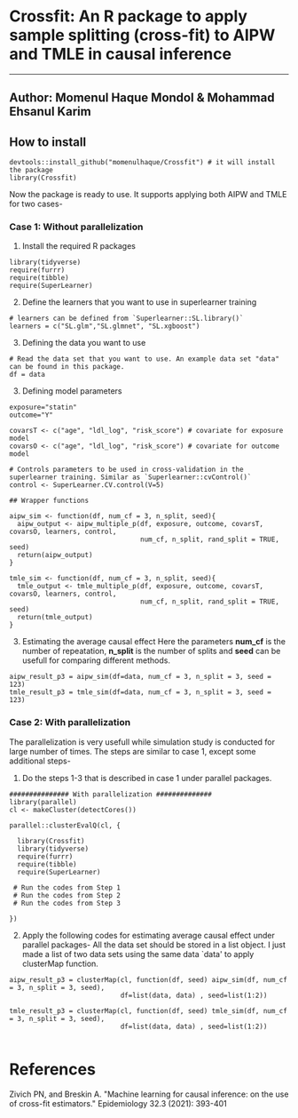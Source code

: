 # Crossfit: An R package to apply sample splitting (cross-fit) to AIPW and TMLE in causal inference
---
Author: Momenul Haque Mondol & Mohammad Ehsanul Karim
---

## How to install

```{r}
devtools::install_github("momenulhaque/Crossfit") # it will install the package
library(Crossfit) 
```
Now the package is ready to use. It supports applying both AIPW and TMLE for two cases-

### Case 1: Without parallelization

 1. Install the required R packages

```{r}
library(tidyverse)
require(furrr)
require(tibble)
require(SuperLearner)
```
  2. Define the learners that you want to use in superlearner training

```{r}
# learners can be defined from `Superlearner::SL.library()`
learners = c("SL.glm","SL.glmnet", "SL.xgboost")  

```

  3. Defining the data you want to use
 
```{r}
# Read the data set that you want to use. An example data set "data" can be found in this package.
df = data 
```
  3. Defining model parameters

```{r}
exposure="statin"
outcome="Y"

covarsT <- c("age", "ldl_log", "risk_score") # covariate for exposure model
covarsO <- c("age", "ldl_log", "risk_score") # covariate for outcome model

# Controls parameters to be used in cross-validation in the superlearner training. Similar as `Superlearner::cvControl()`
control <- SuperLearner.CV.control(V=5) 

## Wrapper functions

aipw_sim <- function(df, num_cf = 3, n_split, seed){
  aipw_output <- aipw_multiple_p(df, exposure, outcome, covarsT, covarsO, learners, control,
                                 num_cf, n_split, rand_split = TRUE, seed)
  return(aipw_output)
}

tmle_sim <- function(df, num_cf = 3, n_split, seed){
  tmle_output <- tmle_multiple_p(df, exposure, outcome, covarsT, covarsO, learners, control,
                                 num_cf, n_split, rand_split = TRUE, seed)
  return(tmle_output)
}
```
  3. Estimating the average causal effect
  Here the parameters **num_cf** is the number of repeatation, **n_split** is the number of splits and **seed** can be usefull for comparing different methods.
```{r}
aipw_result_p3 = aipw_sim(df=data, num_cf = 3, n_split = 3, seed = 123)
tmle_result_p3 = tmle_sim(df=data, num_cf = 3, n_split = 3, seed = 123)
```

### Case 2: With parallelization
The parallelization is very usefull while simulation study is conducted for large number of times. The steps are similar to case 1, except some additional steps-

 1. Do the steps 1-3 that is described in case 1 under parallel packages. 


```{r}
############### With parallelization ##############
library(parallel)
cl <- makeCluster(detectCores())

parallel::clusterEvalQ(cl, {
  
  library(Crossfit)
  library(tidyverse)
  require(furrr)
  require(tibble)
  require(SuperLearner)
  
 # Run the codes from Step 1
 # Run the codes from Step 2
 # Run the codes from Step 3

})

```


 2. Apply the following codes for estimating average causal effect under parallel packages-
 All the data set should be stored in a list object. I just made a list of two data sets using the same data `data'  to apply clusterMap function.

```{r}
aipw_result_p3 = clusterMap(cl, function(df, seed) aipw_sim(df, num_cf = 3, n_split = 3, seed),
                            df=list(data, data) , seed=list(1:2))

tmle_result_p3 = clusterMap(cl, function(df, seed) tmle_sim(df, num_cf = 3, n_split = 3, seed),
                            df=list(data, data) , seed=list(1:2))


```



# References
Zivich PN, and Breskin A. "Machine learning for causal inference: on the use of cross-fit estimators." Epidemiology 32.3 (2021): 393-401

